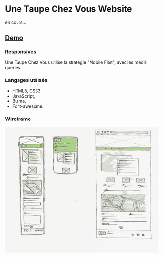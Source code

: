 # Une Taupe Chez Vous Website
en cours...

## [Demo](https://maximethe.github.io/UneTaupeChezVous/)

### Responsives

Une Taupe Chez Vous utilise la stratégie "Mobile First", avec les media queries.

### Langages utilisés 

- HTML5, CSS3
- JavaScript,
- Bulma,
- Font-awesome.

### Wireframe

![Wireframe Une Taupe Chez Vous](/docs/images/wireframe.jpg "Wireframe Une Taupe Chez Vous")
